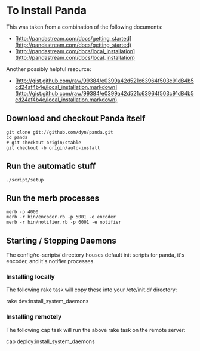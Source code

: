 # To Install Panda

This was taken from a combination of the following documents:

* [http://pandastream.com/docs/getting_started](http://pandastream.com/docs/getting_started)
* [http://pandastream.com/docs/local_installation](http://pandastream.com/docs/local_installation)

Another possibly helpful resource:

* [http://gist.github.com/raw/99384/e0399a42d521c63964f503c91d84b5cd24af4b4e/local_installation.markdown](http://gist.github.com/raw/99384/e0399a42d521c63964f503c91d84b5cd24af4b4e/local_installation.markdown)

## Download and checkout Panda itself

    git clone git://github.com/dyn/panda.git
    cd panda
    # git checkout origin/stable
    git checkout -b origin/auto-install

## Run the automatic stuff

    ./script/setup

## Run the merb processes

    merb -p 4000
    merb -r bin/encoder.rb -p 5001 -e encoder
    merb -r bin/notifier.rb -p 6001 -e notifier

## Starting / Stopping Daemons

The config/rc-scripts/ directory houses default init scripts for panda, it's encoder, and it's notifier processes.

### Installing locally

The following rake task will copy these into your /etc/init.d/ directory:

  rake dev:install_system_daemons

### Installing remotely

The following cap task will run the above rake task on the remote server:

  cap deploy:install_system_daemons


